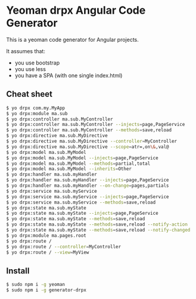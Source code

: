 Yeoman drpx Angular Code Generator
==================================

This is a yeoman code generator for Angular projects. 

It assumes that:

- you use bootstrap
- you use less
- you have a SPA (with one single index.html)



Cheat sheet
-----------

```bash
$ yo drpx com.my.MyApp
$ yo drpx:module ma.sub
$ yo drpx:controller ma.sub.MyController
$ yo drpx:controller ma.sub.MyController --injects=page,PageService
$ yo drpx:controller ma.sub.MyController --methods=save,reload
$ yo drpx:directive ma.sub.MyDirective
$ yo drpx:directive ma.sub.MyDirective --controller=MyController
$ yo drpx:directive ma.sub.MyDirective --scope=atr=,on\&,val@
$ yo drpx:model ma.sub.MyModel 
$ yo drpx:model ma.sub.MyModel --injects=page,PageService
$ yo drpx:model ma.sub.MyModel --methods=partial,total
$ yo drpx:model ma.sub.MyModel --inherits=Other
$ yo drpx:handler ma.sub.myHandler 
$ yo drpx:handler ma.sub.myHandler --injects=page,PageService
$ yo drpx:handler ma.sub.myHandler --on-change=pages,partials
$ yo drpx:service ma.sub.myService 
$ yo drpx:service ma.sub.myService --injects=page,PageService
$ yo drpx:service ma.sub.myService --methods=save,reload
$ yo drpx:state ma.sub.myState 
$ yo drpx:state ma.sub.myState --injects=page,PageService
$ yo drpx:state ma.sub.myState --methods=save,reload
$ yo drpx:state ma.sub.myState --methods=save,reload --notify-action
$ yo drpx:state ma.sub.myState --methods=save,reload --notify-changed
$ yo drpx:module ma.pages.root
$ yo drpx:route /
$ yo drpx:route / --controller=MyController
$ yo drpx:route / --view=MyView
```



Install
-------

```bash
$ sudo npm i -g yeoman
$ sudo npm i -g generator-drpx
```


